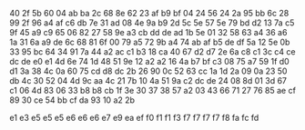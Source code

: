 40
2f  5b
60
04	ab	ba
2c
68  8e
62
23	af  b9	bf
04
24	56
24
2a	95  bb
6c
28  99
2f
96  a4	af	c6	db
7e
31  ad
08
4e  9a	b9
2d
5c  5e
57
5e	79	bd	d2
13
7a  c5
9f
45	a9	c9
65
06  82
27
58	9e	a3	cb	dd	de
ad
1b	5e
01
32	58	63
a4
36	a6
1a
31	6a	a9	de
6c
68  81
6f
00	79	a5
72
9b	a4
74
ab	af	b5	de  df
5a
12  5e
0b
33	95  bc
64
34  91
7a
44	a2	ac  c1
b3
18	ca
40
67  d2	d7
2e
6a  c8
c1
3c	c4	ce	dc	de  e0	e1
4d
6e	74
1d
48	51  9e
12
a2	a2
16
4a	b7  bf	c3
08
75  a7
59
1f	d0	d1
3a
38	4c
0a
60	75	cd	d8	dc
2b
26  90
0c
52	63	cc
1a
1d  2a
09
0a	23	50	db
4c
30	52
04
4d	9c	aa
4c
21	7b
10
4a	51	9a	c2	dc	de
24
08  8d
01
3d	67  c1
06
4d	83
06
33	b8	b8	cb
1f
3e	30
37
38	57	a2
03
43  66
71
27	76	85	ae	cf
89
30	ce
54
bb	cf	da
93
10	a2
2b

e1
e3
e5	e5	e5
e6	e6  e6
e7
e9
ea
ef
f0
f1	f1
f3
f7  f7  f7	f7
f8
fa
fc
fd
